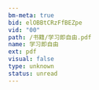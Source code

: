 ```yaml
---
bm-meta: true
bid: elOBBtCRzFfBEZpe
vid: "00"
path: /书籍/学习即自由.pdf
name: 学习即自由
ext: pdf
visual: false
type: unknown
status: unread
---
```

